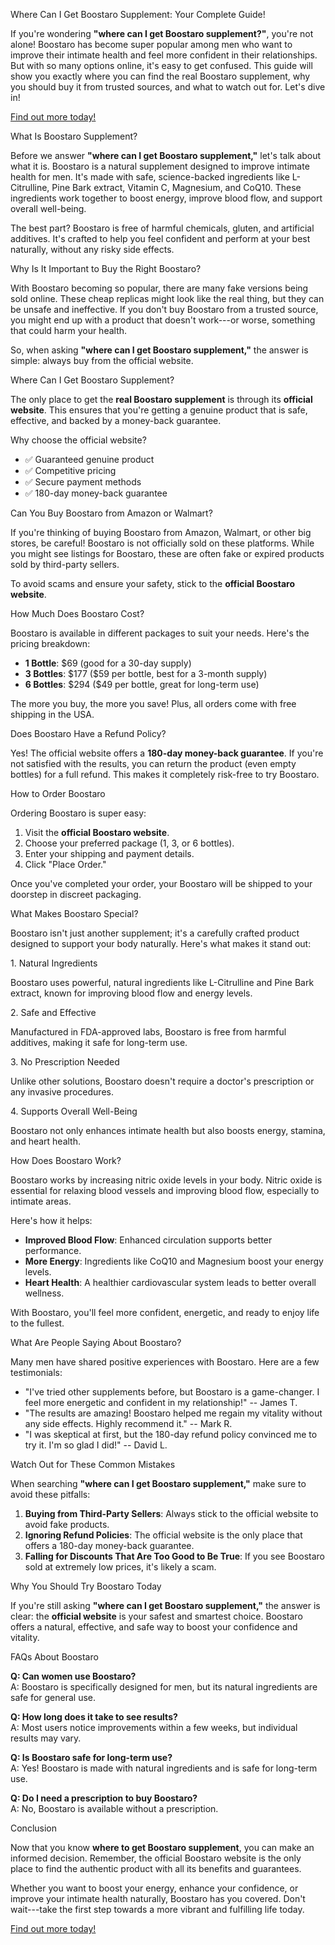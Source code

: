 Where Can I Get Boostaro Supplement: Your Complete Guide!

If you're wondering **"where can I get Boostaro supplement?"**, you're
not alone! Boostaro has become super popular among men who want to
improve their intimate health and feel more confident in their
relationships. But with so many options online, it's easy to get
confused. This guide will show you exactly where you can find the real
Boostaro supplement, why you should buy it from trusted sources, and
what to watch out for. Let's dive in!

<a href="https://boostaro.net/" target="_blank">Find out more today!</a>

What Is Boostaro Supplement?

Before we answer **"where can I get Boostaro supplement,"** let's talk
about what it is. Boostaro is a natural supplement designed to improve
intimate health for men. It's made with safe, science-backed ingredients
like L-Citrulline, Pine Bark extract, Vitamin C, Magnesium, and CoQ10.
These ingredients work together to boost energy, improve blood flow, and
support overall well-being.

The best part? Boostaro is free of harmful chemicals, gluten, and
artificial additives. It's crafted to help you feel confident and
perform at your best naturally, without any risky side effects.

Why Is It Important to Buy the Right Boostaro?

With Boostaro becoming so popular, there are many fake versions being
sold online. These cheap replicas might look like the real thing, but
they can be unsafe and ineffective. If you don't buy Boostaro from a
trusted source, you might end up with a product that doesn't work---or
worse, something that could harm your health.

So, when asking **"where can I get Boostaro supplement,"** the answer is
simple: always buy from the official website.

Where Can I Get Boostaro Supplement?

The only place to get the **real Boostaro supplement** is through its
**official website**. This ensures that you're getting a genuine product
that is safe, effective, and backed by a money-back guarantee.

Why choose the official website?

-   ✅ Guaranteed genuine product
-   ✅ Competitive pricing
-   ✅ Secure payment methods
-   ✅ 180-day money-back guarantee

Can You Buy Boostaro from Amazon or Walmart?

If you're thinking of buying Boostaro from Amazon, Walmart, or other big
stores, be careful! Boostaro is not officially sold on these platforms.
While you might see listings for Boostaro, these are often fake or
expired products sold by third-party sellers.

To avoid scams and ensure your safety, stick to the **official Boostaro
website**.

How Much Does Boostaro Cost?

Boostaro is available in different packages to suit your needs. Here's
the pricing breakdown:

-   **1 Bottle**: \$69 (good for a 30-day supply)
-   **3 Bottles**: \$177 (\$59 per bottle, best for a 3-month supply)
-   **6 Bottles**: \$294 (\$49 per bottle, great for long-term use)

The more you buy, the more you save! Plus, all orders come with free
shipping in the USA.

Does Boostaro Have a Refund Policy?

Yes! The official website offers a **180-day money-back guarantee**. If
you're not satisfied with the results, you can return the product (even
empty bottles) for a full refund. This makes it completely risk-free to
try Boostaro.

How to Order Boostaro

Ordering Boostaro is super easy:

1.  Visit the **official Boostaro website**.
2.  Choose your preferred package (1, 3, or 6 bottles).
3.  Enter your shipping and payment details.
4.  Click "Place Order."

Once you've completed your order, your Boostaro will be shipped to your
doorstep in discreet packaging.

What Makes Boostaro Special?

Boostaro isn't just another supplement; it's a carefully crafted product
designed to support your body naturally. Here's what makes it stand out:

1\. Natural Ingredients

Boostaro uses powerful, natural ingredients like L-Citrulline and Pine
Bark extract, known for improving blood flow and energy levels.

2\. Safe and Effective

Manufactured in FDA-approved labs, Boostaro is free from harmful
additives, making it safe for long-term use.

3\. No Prescription Needed

Unlike other solutions, Boostaro doesn't require a doctor's prescription
or any invasive procedures.

4\. Supports Overall Well-Being

Boostaro not only enhances intimate health but also boosts energy,
stamina, and heart health.

How Does Boostaro Work?

Boostaro works by increasing nitric oxide levels in your body. Nitric
oxide is essential for relaxing blood vessels and improving blood flow,
especially to intimate areas.

Here's how it helps:

-   **Improved Blood Flow**: Enhanced circulation supports better
    performance.
-   **More Energy**: Ingredients like CoQ10 and Magnesium boost your
    energy levels.
-   **Heart Health**: A healthier cardiovascular system leads to better
    overall wellness.

With Boostaro, you'll feel more confident, energetic, and ready to enjoy
life to the fullest.

What Are People Saying About Boostaro?

Many men have shared positive experiences with Boostaro. Here are a few
testimonials:

-   "I've tried other supplements before, but Boostaro is a
    game-changer. I feel more energetic and confident in my
    relationship!" -- James T.
-   "The results are amazing! Boostaro helped me regain my vitality
    without any side effects. Highly recommend it." -- Mark R.
-   "I was skeptical at first, but the 180-day refund policy convinced
    me to try it. I'm so glad I did!" -- David L.

Watch Out for These Common Mistakes

When searching **"where can I get Boostaro supplement,"** make sure to
avoid these pitfalls:

1.  **Buying from Third-Party Sellers**: Always stick to the official
    website to avoid fake products.
2.  **Ignoring Refund Policies**: The official website is the only place
    that offers a 180-day money-back guarantee.
3.  **Falling for Discounts That Are Too Good to Be True**: If you see
    Boostaro sold at extremely low prices, it's likely a scam.

Why You Should Try Boostaro Today

If you're still asking **"where can I get Boostaro supplement,"** the
answer is clear: the **official website** is your safest and smartest
choice. Boostaro offers a natural, effective, and safe way to boost your
confidence and vitality.

FAQs About Boostaro

**Q: Can women use Boostaro?**\
A: Boostaro is specifically designed for men, but its natural
ingredients are safe for general use.

**Q: How long does it take to see results?**\
A: Most users notice improvements within a few weeks, but individual
results may vary.

**Q: Is Boostaro safe for long-term use?**\
A: Yes! Boostaro is made with natural ingredients and is safe for
long-term use.

**Q: Do I need a prescription to buy Boostaro?**\
A: No, Boostaro is available without a prescription.

Conclusion

Now that you know **where to get Boostaro supplement**, you can make an
informed decision. Remember, the official Boostaro website is the only
place to find the authentic product with all its benefits and
guarantees.

Whether you want to boost your energy, enhance your confidence, or
improve your intimate health naturally, Boostaro has you covered. Don't
wait---take the first step towards a more vibrant and fulfilling life
today.

<a href="https://boostaro.net/" target="_blank">Find out more today!</a>

